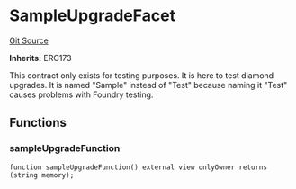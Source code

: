 # SampleUpgradeFacet
[Git Source](https://github.com/thrackle-io/tron/blob/764000f27aa19925e60dae8d757a097eec620706/src/protocol/diamond/SampleUpgradeFacet.sol)

**Inherits:**
ERC173

This contract only exists for testing purposes. It is here to test diamond upgrades. It is named "Sample" instead
of "Test" because naming it "Test" causes problems with Foundry testing.


## Functions
### sampleUpgradeFunction


```solidity
function sampleUpgradeFunction() external view onlyOwner returns (string memory);
```

